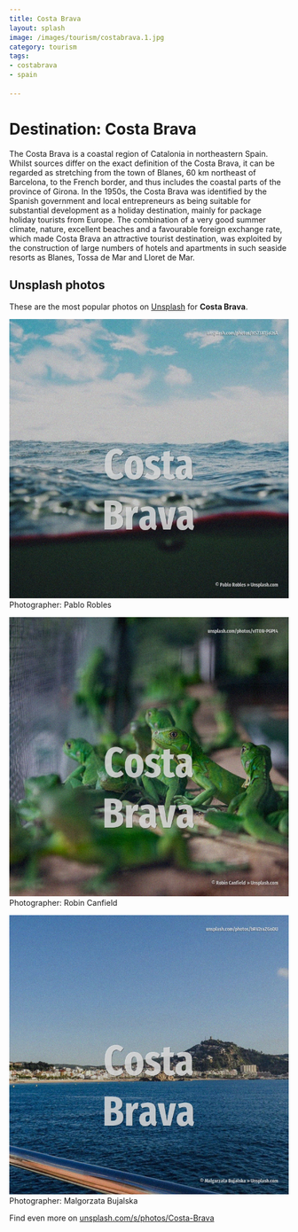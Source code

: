 ```yaml
---
title: Costa Brava
layout: splash
image: /images/tourism/costabrava.1.jpg
category: tourism
tags:
- costabrava
- spain

---
```

# Destination: Costa Brava

The Costa Brava  is a coastal region of Catalonia in northeastern Spain. Whilst sources differ on the exact definition of the Costa Brava, it can be regarded as stretching  from the town of Blanes, 60 km  northeast of Barcelona, to the French border, and thus includes the  coastal parts of the province of Girona.  In the 1950s, the Costa Brava was identified by the Spanish government and local entrepreneurs as  being suitable for substantial development as a holiday destination, mainly for package holiday  tourists from Europe. The combination of a very good summer climate, nature, excellent beaches and a favourable foreign  exchange rate, which made Costa Brava an attractive tourist destination, was exploited by the  construction of large numbers of hotels and apartments in such seaside resorts as Blanes, Tossa de  Mar and Lloret de Mar. 

 
## Unsplash photos
These are the most popular photos on [Unsplash](https://unsplash.com) for **Costa Brava**.
 
![Costa Brava](/images/tourism/costabrava.1.jpg)
Photographer:  Pablo Robles
 
![Costa Brava](/images/tourism/costabrava.2.jpg)
Photographer:  Robin Canfield
 
![Costa Brava](/images/tourism/costabrava.3.jpg)
Photographer:  Malgorzata Bujalska
 
Find even more on [unsplash.com/s/photos/Costa-Brava](https://unsplash.com/s/photos/Costa-Brava)
 
